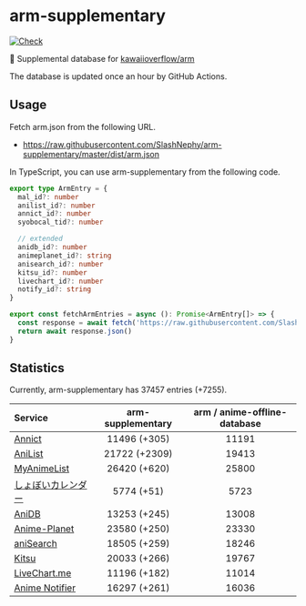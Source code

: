 # arm-supplementary

[![Check](https://github.com/SlashNephy/arm-supplementary/actions/workflows/check-node.yml/badge.svg)](https://github.com/SlashNephy/arm-supplementary/actions/workflows/check-node.yml)

💊 Supplemental database for [kawaiioverflow/arm](https://github.com/kawaiioverflow/arm)

The database is updated once an hour by GitHub Actions.

## Usage

Fetch arm.json from the following URL.

- https://raw.githubusercontent.com/SlashNephy/arm-supplementary/master/dist/arm.json

In TypeScript, you can use arm-supplementary from the following code.

```TypeScript
export type ArmEntry = {
  mal_id?: number
  anilist_id?: number
  annict_id?: number
  syobocal_tid?: number

  // extended
  anidb_id?: number
  animeplanet_id?: string
  anisearch_id?: number
  kitsu_id?: number
  livechart_id?: number
  notify_id?: string
}

export const fetchArmEntries = async (): Promise<ArmEntry[]> => {
  const response = await fetch('https://raw.githubusercontent.com/SlashNephy/arm-supplementary/master/dist/arm.json')
  return await response.json()
}
```

## Statistics

Currently, arm-supplementary has 37457 entries (+7255).

| Service                                     | arm-supplementary | arm / anime-offline-database |
| :------------------------------------------ | :---------------: | :--------------------------: |
| [Annict](https://annict.com)                |   11496 (+305)    |            11191             |
| [AniList](https://anilist.co)               |   21722 (+2309)   |            19413             |
| [MyAnimeList](https://myanimelist.net)      |   26420 (+620)    |            25800             |
| [しょぼいカレンダー](https://cal.syoboi.jp) |    5774 (+51)     |             5723             |
| [AniDB](https://anidb.net)                  |   13253 (+245)    |            13008             |
| [Anime-Planet](https://anime-planet.com)    |   23580 (+250)    |            23330             |
| [aniSearch](https://anisearch.com)          |   18505 (+259)    |            18246             |
| [Kitsu](https://kitsu.io)                   |   20033 (+266)    |            19767             |
| [LiveChart.me](https://livechart.me)        |   11196 (+182)    |            11014             |
| [Anime Notifier](https://notify.moe)        |   16297 (+261)    |            16036             |
